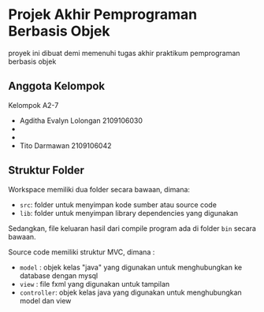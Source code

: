# Projek Akhir Pemprograman Berbasis Objek

proyek ini dibuat demi memenuhi tugas akhir praktikum pemprograman berbasis objek

## Anggota Kelompok

 Kelompok A2-7

- Agditha Evalyn Lolongan 2109106030
-
-
- Tito Darmawan 2109106042

## Struktur Folder

Workspace memiliki dua folder secara bawaan, dimana:

- `src`: folder untuk menyimpan kode sumber atau source code
- `lib`: folder untuk menyimpan library dependencies yang digunakan

Sedangkan, file keluaran hasil dari compile program ada di folder `bin` secara bawaan.

Source code memiliki struktur MVC, dimana :

- `model`     : objek kelas "java" yang digunakan untuk menghubungkan ke database dengan mysql
- `view`      : file fxml yang digunakan untuk tampilan
- `controller`: objek kelas java yang digunakan untuk menghubungkan model dan view
